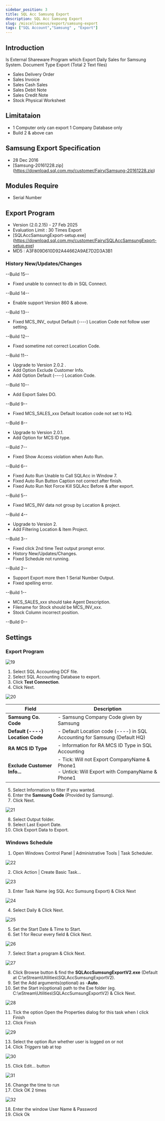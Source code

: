 ```yaml
---
sidebar_position: 3
title: SQL Acc Samsung Export
description: SQL Acc Samsung Export  
slug: /miscellaneous/export/samsung-export
tags: ["SQL Account","Samsung" , "Export"]
---
```

## Introduction
Is External Shareware Program which Export Daily Sales for Samsung System.
Document Type Export (Total 2 Text files)
- Sales Delivery Order
- Sales Invoice
- Sales Cash Sales
- Sales Debit Note
- Sales Credit Note
- Stock Physical Worksheet

## Limitataion
- 1 Computer only can export 1 Company Database only
- Build 2 & above can

## Samsung Export Specification
- 28 Dec 2016
- [Samsung-20161228.zip] (https://download.sql.com.my/customer/Fairy/Samsung-20161228.zip)

## Modules Require
- Serial Number

## Export Program
- Version (2.0.2.15) - 27 Feb 2025
- Evaluation Limit : 30 Times Export
- [SQLAccSamsungExport-setup.exe] (https://download.sql.com.my/customer/Fairy/SQLAccSamsungExport-setup.exe)
- MD5 : A3F809D610D92A44662A9AE7D2D3A3B1


### History New/Updates/Changes
--Build 15--
- Fixed unable to connect to db in SQL Connect.

--Build 14--
- Enable support Version 860 & above.

--Build 13--
- Fixed MCS_INV_ output Default (----) Location Code not follow user setting.

--Build 12--
- Fixed sometime not correct Location Code.

--Build 11--
- Upgrade to Version 2.0.2 .
- Add Option Exclude Customer Info.
- Add Option Default (----) Location Code.

--Build 10--
- Add Export Sales DO.

--Build 9--
- Fixed MCS_SALES_xxx Default location code not set to HQ.

--Build 8--
- Upgrade to Version 2.0.1.
- Add Option for MCS ID type.

--Build 7--
- Fixed Show Access violation when Auto Run.

--Build 6--
- Fixed Auto Run Unable to Call SQLAcc in Window 7.
- Fixed Auto Run Button Caption not correct after finish.
- Fixed Auto Run Not Force Kill SQLAcc Before & after export.

--Build 5--
- Fixed MCS_INV data not group by Location & project.

--Build 4--
- Upgrade to Version 2.
- Add Filtering Location & Item Project.

--Build 3--
- Fixed click 2nd time Test output prompt error.
- History New/Updates/Changes.
- Fixed Schedule not running.

--Build 2--
- Support Export more then 1 Serial Number Output.
- Fixed spelling error.

--Build 1--
- MCS_SALES_xxx should take Agent Description.
- Filename for Stock should be MCS_INV_xxx.
- Stock Column incorrect position.

--Build 0--


## Settings
### Export Program

![19](../../../static/img/miscellaneous/export/19jt.png)

01. Select SQL Accounting DCF file.
02. Select SQL Accounting Database to export.
03. Click **Test Connection**.
04. Click Next.

![20](../../../static/img/miscellaneous/export/20jt.png)

| Field                | Description |
|-----------------------|-------------|
| **Samsung Co. Code** | - Samsung Company Code given by Samsung |
| **Default (----) Location Code** | - Default Location code (----) in SQL Accounting for Samsung (Default HQ) |
| **RA MCS ID Type**   | - Information for RA MCS ID Type in SQL Accounting |
| **Exclude Customer Info...** | - Tick: Will not Export CompanyName & Phone1 <br/> - Untick: Will Export with CompanyName & Phone1 |

05. Select Information to filter If you wanted.
06. Enter the **Samsung Code** (Provided by Samsung).
07. Click Next.

![21](../../../static/img/miscellaneous/export/21jt.png)

08. Select Output folder.
09. Select Last Export Date.
10. Click Export Data to Export.

### Windows Schedule
01. Open Windows Control Panel | Administrative Tools | Task Scheduler.

![22](../../../static/img/miscellaneous/export/22jt.png)

02. Click Action | Create Basic Task...

![23](../../../static/img/miscellaneous/export/23jt.png)

03. Enter Task Name (eg SQL Acc Sumsung Export) & Click Next

![24](../../../static/img/miscellaneous/export/24jt.png)

04. Select Daily & Click Next.

![25](../../../static/img/miscellaneous/export/25jt.png)

05. Set the Start Date & Time to Start.
06. Set 1 for Recur every field & Click Next.

![26](../../../static/img/miscellaneous/export/26jt.png)

07. Select Start a program & Click Next.

![27](../../../static/img/miscellaneous/export/27jt.png)

08. Click Browse button & find the **SQLAccSumsungExportV2.exe** (Default at
C:\eStream\Utilities\SQLAccSumsungExportV2).
09. Set the Add arguments(optional) as -**Auto**.
10. Set the Start in(optional) path to the Exe folder (eg.
C:\eStream\Utilities\SQLAccSumsungExportV2) & Click Next.

![28](../../../static/img/miscellaneous/export/28jt.png)

11. Tick the option Open the Properties dialog for this task when I click Finish
12. Click Finish

![29](../../../static/img/miscellaneous/export/29jt.png)

13. Select the option *Run* whether user is logged on or not
14. Click *Triggers* tab at top

![30](../../../static/img/miscellaneous/export/30jt.png)

15. Click Edit... button

![31](../../../static/img/miscellaneous/export/31jt.png)

16. Change the time to run
17. Click OK 2 times

![32](../../../static/img/miscellaneous/export/32jt.png)

18. Enter the window User Name & Password
19. Click Ok
